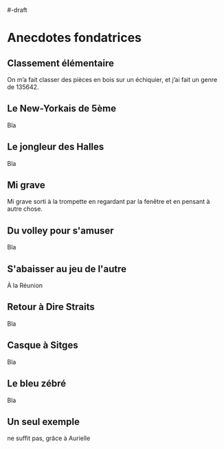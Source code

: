 #-draft
# Anecdotes fondatrices

## Classement élémentaire

On m’a fait classer des pièces en bois sur un échiquier,
et j’ai fait un genre de 135642.

## Le New-Yorkais de 5ème

Bla

## Le jongleur des Halles

Bla

## Mi grave

Mi grave sorti à la trompette en regardant par la fenêtre et en pensant à autre
chose.

## Du volley pour s'amuser

Bla

## S'abaisser au jeu de l'autre

À la Réunion

## Retour à Dire Straits

Bla

## Casque à Sitges 

Bla

## Le bleu zébré

Bla

## Un seul exemple

ne suffit pas, grâce à Aurielle
